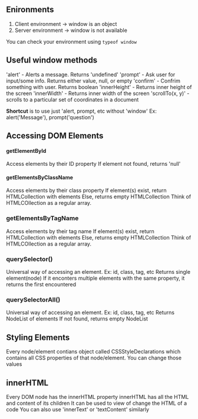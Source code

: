 ## Enironments
1. Client environment   -> window is an object
2. Server environment   -> window is not available

You can check your environment using `typeof window`

## Useful window methods

'alert' - Alerts a message. Returns 'undefined'
'prompt' - Ask user for input/some info. Returns either value, null, or empty
'confirm' - Confrim something with user. Returns boolean
'innerHeight' - Returns inner height of the screen
'innerWidth' - Returns inner width of the screen
'scrollTo(x, y)' - scrolls to a particular set of coordinates in a document

**Shortcut** is to use just 'alert, prompt, etc without 'window'
    Ex: alert('Message'), prompt('question')


## Accessing DOM Elements

#### getElementById
Access elements by their ID property
If element not found, returns 'null'

#### getElementsByClassName
Access elements by their class property
If element(s) exist, return HTMLCollection with elements
Else, returns empty HTMLCollection
Think of HTMLCOllection as a regular array.

### getElementsByTagName
Access elements by their tag name
If element(s) exist, return HTMLCollection with elements
Else, returns empty HTMLCollection
Think of HTMLCOllection as a regular array.

### querySelector()
Universal way of accessing an element.
    Ex: id, class, tag, etc
Returns single element(node)
If it enconters multiple elements with the same property, it returns the first encountered

### querySelectorAll()
Universal way of accessing an element.
    Ex: id, class, tag, etc
Returns NodeList of elements
If not found, returns empty NodeList

## Styling Elements
Every node/element contians object called CSSStyleDeclarations which contains all CSS properties of that node/element.
You can change those values

## innerHTML
Every DOM node has the innerHTML property
innerHTML has all the HTML and content of its children
It can be used to view of change the HTML of a code
You can also use 'innerText' or 'textContent' similarly
